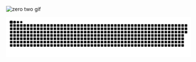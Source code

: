 <img loading="lazy" src="https://i.imgur.com/leSbNhb.gif" width="200" alt="zero two gif" style="margin-left: auto; margin-right: auto;">

<a href='https://eto-anime.fun'><img src="contributions.svg"></a>
